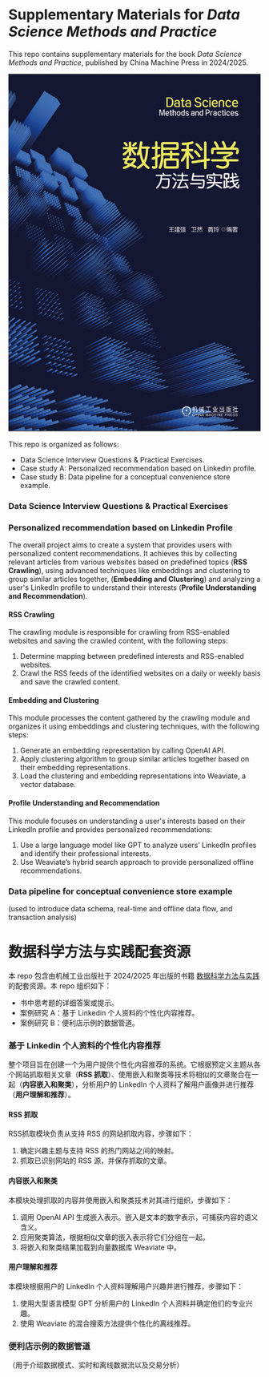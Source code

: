 # Supplementary Materials for ***Data Science Methods and Practice***

This repo contains supplementary materials for the book *Data Science Methods and Practice*, published by China Machine Press in 2024/2025. 

![Data Science Methods and Practice](https://github.com/qqwjq1981/data_science_practice/blob/main/dataScience.jpg)

This repo is organized as follows:
- Data Science Interview Questions & Practical Exercises.
- Case study A: Personalized recommendation based on Linkedin profile.
- Case study B: Data pipeline for a conceptual convenience store example.

### Data Science Interview Questions & Practical Exercises


### Personalized recommendation based on Linkedin Profile
The overall project aims to create a system that provides users with personalized content recommendations. It achieves this by collecting relevant articles from various websites based on predefined topics (**RSS Crawling**), using advanced techniques like embeddings and clustering to group similar articles together, (**Embedding and Clustering**) and analyzing a user's LinkedIn profile to understand their interests (**Profile Understanding and Recommendation**).

#### RSS Crawling
The crawling module is responsible for crawling from RSS-enabled websites and saving the crawled content, with the following steps:

1. Determine mapping between predefined interests and RSS-enabled websites.
2. Crawl the RSS feeds of the identified websites on a daily or weekly basis and save the crawled content.

#### Embedding and Clustering
This module processes the content gathered by the crawling module and organizes it using embeddings and clustering techniques, with the following steps:

1. Generate an embedding representation by calling OpenAI API.
2. Apply clustering algorithm to group similar articles together based on their embedding representations.
3. Load the clustering and embedding representations into Weaviate, a vector database.
#### Profile Understanding and Recommendation
This module focuses on understanding a user's interests based on their LinkedIn profile and provides personalized recommendations:
 1. Use a large language model like GPT to analyze users’ LinkedIn profiles and identify their professional interests.
2. Use Weaviate’s hybrid search approach to provide personalized offline recommendations.

### Data pipeline for conceptual convenience store example

(used to introduce data schema, real-time and offline data flow, and transaction analysis)

# 数据科学方法与实践配套资源

本 repo 包含由机械工业出版社于 2024/2025 年出版的书籍 [数据科学方法与实践](https://) 的配套资源。本 repo 组织如下：
- 书中思考题的详细答案或提示。
- 案例研究 A：基于 Linkedin 个人资料的个性化内容推荐。
- 案例研究 B：便利店示例的数据管道。

### 基于 Linkedin 个人资料的个性化内容推荐
整个项目旨在创建一个为用户提供个性化内容推荐的系统。它根据预定义主题从各个网站抓取相关文章（**RSS 抓取**）、使用嵌入和聚类等技术将相似的文章聚合在一起（**内容嵌入和聚类**），分析用户的 LinkedIn 个人资料了解用户画像并进行推荐（**用户理解和推荐**）。
#### RSS 抓取
RSS抓取模块负责从支持 RSS 的网站抓取内容，步骤如下：
1. 确定兴趣主题与支持 RSS 的热门网站之间的映射。
2. 抓取已识别网站的 RSS 源，并保存抓取的文章。

#### 内容嵌入和聚类

本模块处理抓取的内容并使用嵌入和聚类技术对其进行组织，步骤如下：
1. 调用 OpenAI API 生成嵌入表示。嵌入是文本的数字表示，可捕获内容的语义含义。
2. 应用聚类算法，根据相似文章的嵌入表示将它们分组在一起。
3. 将嵌入和聚类结果加载到向量数据库 Weaviate 中。

#### 用户理解和推荐
本模块根据用户的 LinkedIn 个人资料理解用户兴趣并进行推荐，步骤如下：
1. 使用大型语言模型 GPT 分析用户的 LinkedIn 个人资料并确定他们的专业兴趣。
2. 使用 Wea​​viate 的混合搜索方法提供个性化的离线推荐。

### 便利店示例的数据管道

（用于介绍数据模式、实时和离线数据流以及交易分析）